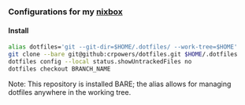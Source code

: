 ### Configurations for my [nixbox](https://github.com/crpowers/nixbox) 

#### Install
```sh
alias dotfiles='git --git-dir=$HOME/.dotfiles/ --work-tree=$HOME'
git clone --bare git@github:crpowers/dotfiles.git $HOME/.dotfiles
dotfiles config --local status.showUntrackedFiles no
dotfiles checkout BRANCH_NAME
```
Note: This repository is installed BARE; the alias allows for managing dotfiles anywhere in the working tree.
